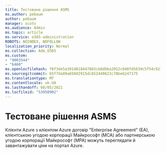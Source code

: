 ```yaml
---
title: Тестоване рішення ASMS
ms.author: pebaum
author: pebaum
manager: scotv
ms.audience: Admin
ms.topic: article
ms.service: o365-administration
ROBOTS: NOINDEX, NOFOLLOW
localization_priority: Normal
ms.collection: Adm_O365
ms.custom:
- "9003544"
- "6460"
ms.openlocfilehash: f8f3de5a391d818447883cb8dbba2052c048fd5639c5f54c921ef5247dc6d6a1
ms.sourcegitcommit: b5f7da89a650d2915dc652449623c78be6247175
ms.translationtype: MT
ms.contentlocale: uk-UA
ms.lasthandoff: 08/05/2021
ms.locfileid: "53950902"
---
```

# <a name="asms-test-solution"></a>Тестоване рішення ASMS

Клієнти Azure з клієнтом Azure договір "Enterprise Agreement" (EA), клієнтською угодою корпорації Майкрософт (MCA) або партнерською угодою корпорації Майкрософт (MPA) можуть переглядати й завантажувати ціни на портал Azure.
